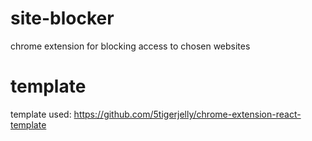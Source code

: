 # site-blocker
chrome extension for blocking access to chosen websites

# template
template used: https://github.com/5tigerjelly/chrome-extension-react-template
